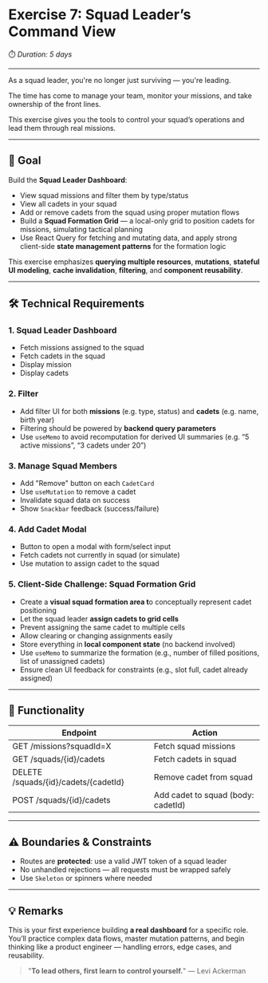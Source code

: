 # Exercise 7: Squad Leader’s Command View

⏱️ *Duration: 5 days*

---

As a squad leader, you're no longer just surviving — you're leading.

The time has come to manage your team, monitor your missions, and take ownership of the front lines.

This exercise gives you the tools to control your squad’s operations and lead them through real missions.

---

## **🎯 Goal**

Build the **Squad Leader Dashboard**:

- View squad missions and filter them by type/status
- View all cadets in your squad
- Add or remove cadets from the squad using proper mutation flows
- Build a **Squad Formation Grid** — a local-only grid to position cadets for missions, simulating tactical planning
- Use React Query for fetching and mutating data, and apply strong client-side **state management patterns** for the formation logic

This exercise emphasizes **querying multiple resources**, **mutations**, **stateful UI modeling**, **cache invalidation**, **filtering**, and **component reusability**.

---

## **🛠️ Technical Requirements**

### 1. **Squad Leader Dashboard**

- Fetch missions assigned to the squad
- Fetch cadets in the squad
- Display mission
- Display cadets

### 2. **Filter**

- Add filter UI for both **missions** (e.g. type, status) and **cadets** (e.g. name, birth year)
- Filtering should be powered by **backend query parameters**
- Use `useMemo` to avoid recomputation for derived UI summaries (e.g. “5 active missions”, “3 cadets under 20”)

### 3. **Manage Squad Members**

- Add "Remove" button on each `CadetCard`
- Use `useMutation` to remove a cadet
- Invalidate squad data on success
- Show `Snackbar` feedback (success/failure)

### 4. **Add Cadet Modal**

- Button to open a modal with form/select input
- Fetch cadets not currently in squad (or simulate)
- Use mutation to assign cadet to the squad

### 5. **Client-Side Challenge: Squad Formation Grid**

- Create a **visual squad formation area t**o conceptually represent cadet positioning
- Let the squad leader **assign cadets to grid cells**
- Prevent assigning the same cadet to multiple cells
- Allow clearing or changing assignments easily
- Store everything in **local component state** (no backend involved)
- Use `useMemo` to summarize the formation (e.g., number of filled positions, list of unassigned cadets)
- Ensure clean UI feedback for constraints (e.g., slot full, cadet already assigned)

---

## **🧭 Functionality**

| Endpoint | Action |
| --- | --- |
| GET /missions?squadId=X | Fetch squad missions |
| GET /squads/{id}/cadets | Fetch cadets in squad |
| DELETE /squads/{id}/cadets/{cadetId} | Remove cadet from squad |
| POST /squads/{id}/cadets | Add cadet to squad (body: cadetId) |

---

## **⚠️ Boundaries & Constraints**

- Routes are **protected**: use a valid JWT token of a squad leader
- No unhandled rejections — all requests must be wrapped safely
- Use `Skeleton` or spinners where needed

---

## **💡 Remarks**

This is your first experience building **a real dashboard** for a specific role. You’ll practice complex data flows, master mutation patterns, and begin thinking like a product engineer — handling errors, edge cases, and reusability.

> "**To lead others, first learn to control yourself.**" — Levi Ackerman
>